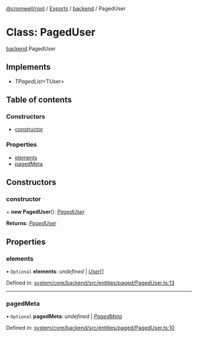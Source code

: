 [@cromwell/root](../README.md) / [Exports](../modules.md) / [backend](../modules/backend.md) / PagedUser

# Class: PagedUser

[backend](../modules/backend.md).PagedUser

## Implements

* *TPagedList*<TUser\>

## Table of contents

### Constructors

- [constructor](backend.pageduser.md#constructor)

### Properties

- [elements](backend.pageduser.md#elements)
- [pagedMeta](backend.pageduser.md#pagedmeta)

## Constructors

### constructor

\+ **new PagedUser**(): [*PagedUser*](backend.pageduser.md)

**Returns:** [*PagedUser*](backend.pageduser.md)

## Properties

### elements

• `Optional` **elements**: *undefined* \| [*User*](backend.user.md)[]

Defined in: [system/core/backend/src/entities/paged/PagedUser.ts:13](https://github.com/CromwellCMS/Cromwell/blob/4b5f538/system/core/backend/src/entities/paged/PagedUser.ts#L13)

___

### pagedMeta

• `Optional` **pagedMeta**: *undefined* \| [*PagedMeta*](backend.pagedmeta.md)

Defined in: [system/core/backend/src/entities/paged/PagedUser.ts:10](https://github.com/CromwellCMS/Cromwell/blob/4b5f538/system/core/backend/src/entities/paged/PagedUser.ts#L10)
